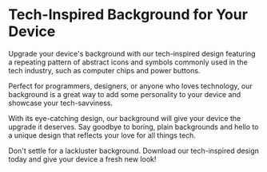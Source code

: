 <!--font:I would recommend using the "Montserrat" font for the website.-->

# Tech-Inspired Background for Your Device

Upgrade your device's background with our tech-inspired design featuring a repeating pattern of abstract icons and symbols commonly used in the tech industry, such as computer chips and power buttons.

Perfect for programmers, designers, or anyone who loves technology, our background is a great way to add some personality to your device and showcase your tech-savviness.

With its eye-catching design, our background will give your device the upgrade it deserves. Say goodbye to boring, plain backgrounds and hello to a unique design that reflects your love for all things tech.

Don't settle for a lackluster background. Download our tech-inspired design today and give your device a fresh new look!

<!--

Write me markdown content of website with wallpaper:

"A wallpaper with a repeating pattern of abstract icons and symbols commonly used in the tech industry, such as computer chips and power buttons."

The header of the page should not be copy of the text but rather a real content of the website which is using this wallpaper.


---


# Tech-inspired Wallpaper

Looking to add a touch of tech-inspired style to your desktop or mobile device? Look no further than our wallpaper featuring a repeating pattern of abstract icons and symbols commonly used in the tech industry.

Featuring computer chips, power buttons, and other recognizable imagery, this wallpaper is perfect for anyone who loves all things tech. Whether you're a programmer, designer, or just a fan of technology, this wallpaper is sure to make a statement on your device.

So why settle for a boring, plain background when you can show off your love for tech with this eye-catching wallpaper? Download it today and give your device the upgrade it deserves!


---


Heading should not include word "wallpaper". The website should not be about the wallpaper itself, wallpaper is just a related background, rewrite whole content.


---


# Tech-Inspired Background for Your Desktop or Mobile Device

Looking to add a touch of tech-inspired style to your desktop or mobile device? Our background features a repeating pattern of abstract icons and symbols commonly used in the tech industry, such as computer chips and power buttons.

This background is perfect for anyone who loves all things tech. Whether you're a programmer, designer, or just a fan of technology, this background is sure to make a statement on your device.

With its eye-catching design, our tech-inspired background will give your device the upgrade it deserves. It's a great way to show off your love for technology and add some personality to your device.

So why settle for a boring, plain background when you can showcase your tech-savviness with this unique design? Download it today and give your device a fresh new look!


---


Heading is too long, rewrite whole content.


---


# Elevate Your Device with a Tech-Inspired Background

Upgrade your desktop or mobile device with our tech-inspired background featuring a repeating pattern of abstract icons and symbols commonly used in the tech industry, such as computer chips and power buttons.

Whether you're a programmer, designer, or just a fan of technology, this background is perfect for anyone who loves all things tech. It's a great way to show off your tech-savviness and add some personality to your device.

With its eye-catching design, our background will elevate your device and give it the upgrade it deserves. Say goodbye to boring, plain backgrounds and hello to a unique design that showcases your love for technology.

So why settle for a lackluster background when you can make a statement with our tech-inspired design? Download it today and give your device a fresh new look!


---


Heading is too long, rewrite whole content.


---


# Tech-Inspired Background for Your Device

Upgrade your device's background with our tech-inspired design featuring a repeating pattern of abstract icons and symbols commonly used in the tech industry, such as computer chips and power buttons.

Perfect for programmers, designers, or anyone who loves technology, our background is a great way to add some personality to your device and showcase your tech-savviness.

With its eye-catching design, our background will give your device the upgrade it deserves. Say goodbye to boring, plain backgrounds and hello to a unique design that reflects your love for all things tech.

Don't settle for a lackluster background. Download our tech-inspired design today and give your device a fresh new look!


---


Write me a Google font which is best fitting for the website.

Pick from the list:
- Montserrat
- Inter
- Lato
- Playfair Display
- IBM Plex Sans
- Poppins
- Orbitron
- Futura
- Great Vibes
- Alegreya
- Open Sans
- Dancing Script
- Raleway
- Exo 2
- Barlow Condensed
- Lobster
- Roboto


Write just the font name nothing else.


---


I would recommend using the "Montserrat" font for the website.

-->
